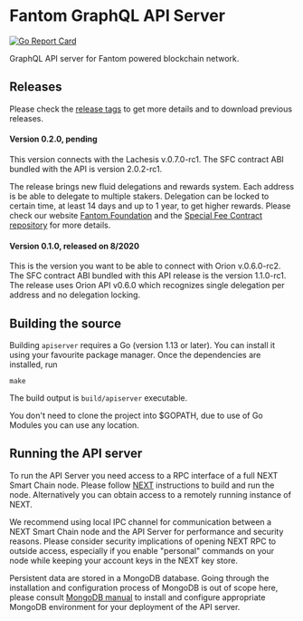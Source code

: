 # Fantom GraphQL API Server
[![Go Report Card](https://goreportcard.com/badge/github.com/NextSmartChain/next-api-graphql)](https://goreportcard.com/report/github.com/Fantom-foundation/next-api-graphql)

GraphQL API server for Fantom powered blockchain network.

## Releases
Please check the [release tags](https://github.com/NextSmartChain/next-api-graphql/tags) to get more details and to download previous releases.

#### Version 0.2.0, pending
This version connects with the Lachesis v.0.7.0-rc1. The SFC contract ABI bundled with the API is version 2.0.2-rc1.

The release brings new fluid delegations and rewards system. Each address is be able to delegate to multiple stakers. Delegation can be locked to certain time, at least 14 days and up to 1 year, to get higher rewards. Please check our website [Fantom.Foundation](https://fantom.foundation) and the [Special Fee Contract repository](https://github.com/NextSmartChain/fantom-sfc) for more details.

#### Version 0.1.0, released on 8/2020
This is the version you want to be able to connect with Orion v.0.6.0-rc2. The SFC contract ABI bundled with this API release is the version 1.1.0-rc1. The release uses Orion API v0.6.0 which recognizes single delegation per address and no delegation locking.

## Building the source

Building `apiserver` requires a Go (version 1.13 or later). You can install
it using your favourite package manager. Once the dependencies are installed, run

```shell
make
```

The build output is ```build/apiserver``` executable.

You don't need to clone the project into $GOPATH, due to use of Go Modules you can
use any location.

## Running the API server

To run the API Server you need access to a RPC interface of a full NEXT Smart Chain node. Please
follow [NEXT](https://github.com/NextSmartChain/go-next) instructions to build
and run the node. Alternatively you can obtain access to a remotely running instance
of NEXT.

We recommend using local IPC channel for communication between a NEXT Smart Chain node and the
API Server for performance and security reasons. Please consider security implications
of opening NEXT RPC to outside access, especially if you enable "personal" commands
on your node while keeping your account keys in the NEXT key store.

Persistent data are stored in a MongoDB database. Going through the installation and
configuration process of MongoDB is out of scope here, please consult
[MongoDB manual](https://docs.mongodb.com/manual/) to install and configure appropriate
MongoDB environment for your deployment of the API server.
